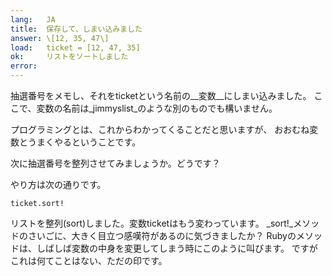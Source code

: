 ```yaml
---
lang:   JA
title:  保存して、しまい込みました
answer: \[12, 35, 47\]
load:   ticket = [12, 47, 35]
ok:     リストをソートしました
error:  
---
```


抽選番号をメモし、それをticketという名前の__変数__にしまい込みました。
ここで、変数の名前は_jimmyslist_のような別のものでも構いません。

プログラミングとは、これからわかってくることだと思いますが、
おおむね変数とうまくやるということです。

次に抽選番号を整列させてみましょうか。どうです？

やり方は次の通りです。

    ticket.sort!

リストを整列(sort)しました。変数ticketはもう変わっています。
_sort!_メソッドのさいごに、大きく目立つ感嘆符があるのに気づきましたか？
Rubyのメソッドは、しばしば変数の中身を変更してしまう時にこのように叫びます。
ですがこれは何てことはない、ただの印です。
